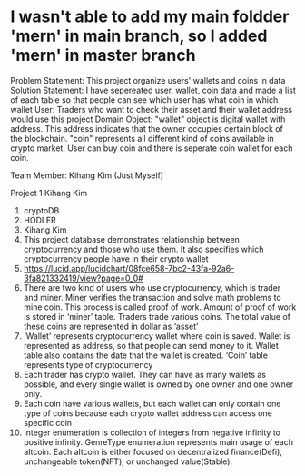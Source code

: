 # I wasn't able to add my main foldder 'mern' in main branch, so I added 'mern' in master branch

Problem Statement: This project organize users' wallets and coins in data
Solution Statement: I have sepereated user, wallet, coin data and made a list of each table so that people can see which user has what coin in which wallet
User: Traders who want to check their asset and their wallet address would use this project
Domain Object: "wallet" object is digital wallet with address. This address indicates that the owner occupies certain block of the blockchain. "coin" represents all different kind of coins available in crypto market. User can buy coin and there is seperate coin wallet for each coin.

Team Member: Kihang Kim (Just Myself)


Project 1
Kihang Kim

1.	cryptoDB
2.	HODLER
3.	Kihang Kim
4.	This project database demonstrates relationship between cryptocurrency and those who use them. It also specifies which cryptocurrency people have in their crypto wallet
5.	https://lucid.app/lucidchart/08fce658-7bc2-43fa-92a6-3fa821332419/view?page=0_0#
6.	There are two kind of users who use cryptocurrency, which is trader and miner. Miner verifies the transaction and solve math problems to mine coin. This process is called proof of work. Amount of proof of work is stored in ‘miner’ table. Traders trade various coins. The total value of these coins are represented in dollar as ‘asset’
7.	‘Wallet’ represents cryptocurrency wallet where coin is saved. Wallet is represented as address, so that people can send money to it. Wallet table also contains the date that the wallet is created. ‘Coin’ table represents type of cryptocurrency
8.	Each trader has crypto wallet. They can have as many wallets as possible, and every single wallet is owned by one owner and one owner only.
9.	Each coin have various wallets, but each wallet can only contain one type of coins because each crypto wallet address can access one specific coin
10.	Integer enumeration is collection of integers from negative infinity to positive infinity. GenreType enumeration represents main usage of each altcoin. Each altcoin is either focused on decentralized finance(Defi), unchangeable token(NFT), or unchanged value(Stable).
